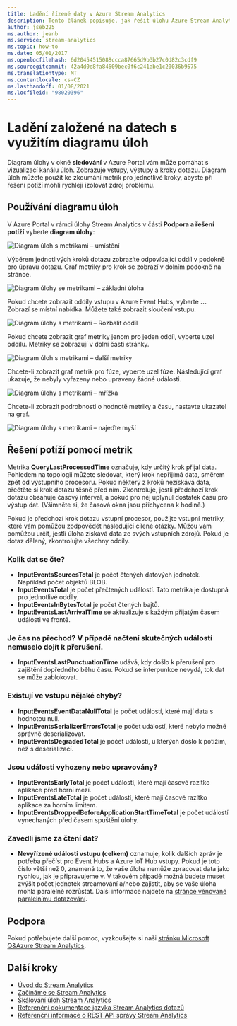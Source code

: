 ```yaml
---
title: Ladění řízené daty v Azure Stream Analytics
description: Tento článek popisuje, jak řešit úlohu Azure Stream Analytics pomocí diagramu úloh a metrik v Azure Portal.
author: jseb225
ms.author: jeanb
ms.service: stream-analytics
ms.topic: how-to
ms.date: 05/01/2017
ms.openlocfilehash: 6d20454515088ccca87665d9b3b27c0d82c3cdf9
ms.sourcegitcommit: 42a4d0e8fa84609bec0f6c241abe1c20036b9575
ms.translationtype: MT
ms.contentlocale: cs-CZ
ms.lasthandoff: 01/08/2021
ms.locfileid: "98020396"
---
```

# <a name="data-driven-debugging-by-using-the-job-diagram"></a>Ladění založené na datech s využitím diagramu úloh

Diagram úlohy v okně **sledování** v Azure Portal vám může pomáhat s vizualizací kanálu úloh. Zobrazuje vstupy, výstupy a kroky dotazu. Diagram úloh můžete použít ke zkoumání metrik pro jednotlivé kroky, abyste při řešení potíží mohli rychleji izolovat zdroj problému.

## <a name="using-the-job-diagram"></a>Používání diagramu úloh

V Azure Portal v rámci úlohy Stream Analytics v části **Podpora a řešení potíží** vyberte **diagram úlohy**:

![Diagram úloh s metrikami – umístění](./media/stream-analytics-job-diagram-with-metrics/stream-analytics-job-diagram-with-metrics-portal-1.png)

Výběrem jednotlivých kroků dotazu zobrazíte odpovídající oddíl v podokně pro úpravu dotazu. Graf metriky pro krok se zobrazí v dolním podokně na stránce.

![Diagram úlohy se metrikami – základní úloha](./media/stream-analytics-job-diagram-with-metrics/stream-analytics-job-diagram-with-metrics-portal-2.png)

Pokud chcete zobrazit oddíly vstupu v Azure Event Hubs, vyberte **...** Zobrazí se místní nabídka. Můžete také zobrazit sloučení vstupu.

![Diagram úlohy s metrikami – Rozbalit oddíl](./media/stream-analytics-job-diagram-with-metrics/stream-analytics-job-diagram-with-metrics-portal-3.png)

Pokud chcete zobrazit graf metriky jenom pro jeden oddíl, vyberte uzel oddílu. Metriky se zobrazují v dolní části stránky.

![Diagram úloh s metrikami – další metriky](./media/stream-analytics-job-diagram-with-metrics/stream-analytics-job-diagram-with-metrics-portal-4.png)

Chcete-li zobrazit graf metrik pro fúze, vyberte uzel fúze. Následující graf ukazuje, že nebyly vyřazeny nebo upraveny žádné události.

![Diagram úlohy s metrikami – mřížka](./media/stream-analytics-job-diagram-with-metrics/stream-analytics-job-diagram-with-metrics-portal-5.png)

Chcete-li zobrazit podrobnosti o hodnotě metriky a času, nastavte ukazatel na graf.

![Diagram úlohy s metrikami – najeďte myší](./media/stream-analytics-job-diagram-with-metrics/stream-analytics-job-diagram-with-metrics-portal-6.png)

## <a name="troubleshoot-by-using-metrics"></a>Řešení potíží pomocí metrik

Metrika **QueryLastProcessedTime** označuje, kdy určitý krok přijal data. Pohledem na topologii můžete sledovat, který krok nepřijímá data, směrem zpět od výstupního procesoru. Pokud některý z kroků nezískává data, přečtěte si krok dotazu těsně před ním. Zkontroluje, jestli předchozí krok dotazu obsahuje časový interval, a pokud pro něj uplynul dostatek času pro výstup dat. (Všimněte si, že časová okna jsou přichycena k hodině.)
 
Pokud je předchozí krok dotazu vstupní procesor, použijte vstupní metriky, které vám pomůžou zodpovědět následující cílené otázky. Můžou vám pomůžou určit, jestli úloha získává data ze svých vstupních zdrojů. Pokud je dotaz dělený, zkontrolujte všechny oddíly.
 
### <a name="how-much-data-is-being-read"></a>Kolik dat se čte?

*   **InputEventsSourcesTotal** je počet čtených datových jednotek. Například počet objektů BLOB.
*   **InputEventsTotal** je počet přečtených událostí. Tato metrika je dostupná pro jednotlivé oddíly.
*   **InputEventsInBytesTotal** je počet čtených bajtů.
*   **InputEventsLastArrivalTime** se aktualizuje s každým přijatým časem události ve frontě.
 
### <a name="is-time-moving-forward-if-actual-events-are-read-punctuation-might-not-be-issued"></a>Je čas na přechod? V případě načtení skutečných událostí nemuselo dojít k přerušení.

*   **InputEventsLastPunctuationTime** udává, kdy došlo k přerušení pro zajištění dopředného běhu času. Pokud se interpunkce nevydá, tok dat se může zablokovat.
 
### <a name="are-there-any-errors-in-the-input"></a>Existují ve vstupu nějaké chyby?

*   **InputEventsEventDataNullTotal** je počet událostí, které mají data s hodnotou null.
*   **InputEventsSerializerErrorsTotal** je počet událostí, které nebylo možné správně deserializovat.
*   **InputEventsDegradedTotal** je počet událostí, u kterých došlo k potížím, než s deserializací.
 
### <a name="are-events-being-dropped-or-adjusted"></a>Jsou události vyhozeny nebo upravovány?

*   **InputEventsEarlyTotal** je počet událostí, které mají časové razítko aplikace před horní mezí.
*   **InputEventsLateTotal** je počet událostí, které mají časové razítko aplikace za horním limitem.
*   **InputEventsDroppedBeforeApplicationStartTimeTotal** je počet událostí vynechaných před časem spuštění úlohy.
 
### <a name="are-we-falling-behind-in-reading-data"></a>Zavedli jsme za čtení dat?

*   **Nevyřízené události vstupu (celkem)** oznamuje, kolik dalších zpráv je potřeba přečíst pro Event Hubs a Azure IoT Hub vstupy. Pokud je toto číslo větší než 0, znamená to, že vaše úloha nemůže zpracovat data jako rychlou, jak je připravujeme v. V takovém případě možná budete muset zvýšit počet jednotek streamování a/nebo zajistit, aby se vaše úloha mohla paralelně rozrůstat. Další informace najdete na  [stránce věnované paralelnímu dotazování](./stream-analytics-parallelization.md). 


## <a name="get-help"></a>Podpora
Pokud potřebujete další pomoc, vyzkoušejte si naši [stránku Microsoft Q&Azure Stream Analytics](/answers/topics/azure-stream-analytics.html). 

## <a name="next-steps"></a>Další kroky
* [Úvod do Stream Analytics](stream-analytics-introduction.md)
* [Začínáme se Stream Analytics](stream-analytics-real-time-fraud-detection.md)
* [Škálování úloh Stream Analytics](stream-analytics-scale-jobs.md)
* [Referenční dokumentace jazyka Stream Analytics dotazů](/stream-analytics-query/stream-analytics-query-language-reference)
* [Referenční informace o REST API správy Stream Analytics](/rest/api/streamanalytics/)